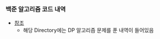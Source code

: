 ### 백준 알고리즘 코드 내역
- <a href="https://github.com/hongjw1991/Java-DataStructure-Algorithm-DesignPattern/tree/master/algorithm/problem_solve/dynamic_programming/baekjoon">참조</a>
    - 해당 Directory에는 DP 알고리즘 문제를 푼 내역이 들어있음